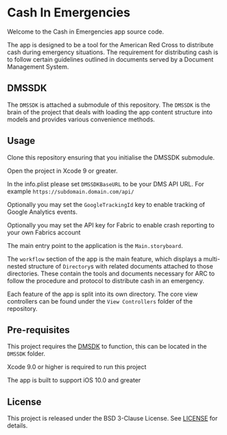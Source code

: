 # Cash In Emergencies

Welcome to the Cash in Emergencies app source code.

The app is designed to be a tool for the American Red Cross to distribute cash during emergency situations. The requirement for distributing cash is to follow certain guidelines outlined in documents served by a Document Management System.

## DMSSDK
The `DMSSDK` is attached a submodule of this repository. The `DMSSDK` is the brain of the project that deals with loading the app content structure into models and provides various convenience methods.

## Usage

Clone this repository ensuring that you initialise the DMSSDK submodule.

Open the project in Xcode 9 or greater.

In the info.plist please set `DMSSDKBaseURL` to be your DMS API URL. For example `https://subdomain.domain.com/api/`

Optionally you may set the `GoogleTrackingId` key to enable tracking of Google Analytics events.

Optionally you may set the API key for Fabric to enable crash reporting to your own Fabrics account

The main entry point to the application is the `Main.storyboard`.

The `workflow` section of the app is the main feature, which displays a multi-nested structure of `Directory`s with related documents attached to those directories. These contain the tools and documents necessary for ARC to follow the procedure and protocol to distribute cash in an emergency.

Each feature of the app is split into its own directory. The core view controllers can be found under the `View Controllers` folder of the repository.

## Pre-requisites

This project requires the [DMSDK](https://github.com/3sidedcube/dmssdk-ios-framework/) to function, this can be located in the `DMSSDK` folder.

Xcode 9.0 or higher is required to run this project

The app is built to support iOS 10.0 and greater

## License
This project is released under the BSD 3-Clause License. See [LICENSE](LICENSE) for details.
